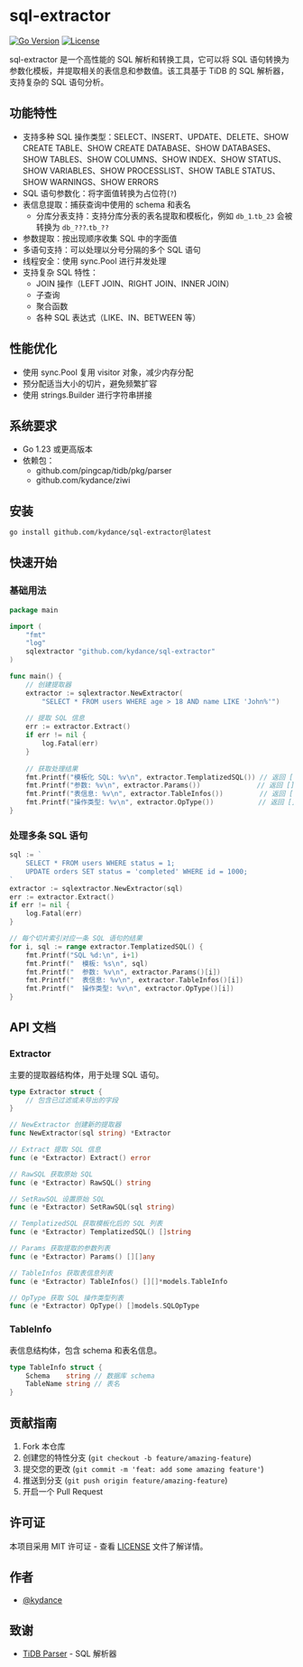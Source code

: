 # sql-extractor

[![Go Version](https://img.shields.io/badge/Go-1.23%2B-blue)](https://golang.org/doc/devel/release.html#go1.23)
[![License](https://img.shields.io/badge/License-MIT-green.svg)](https://opensource.org/licenses/MIT)

sql-extractor 是一个高性能的 SQL 解析和转换工具，它可以将 SQL 语句转换为参数化模板，并提取相关的表信息和参数值。该工具基于 TiDB 的 SQL 解析器，支持复杂的 SQL 语句分析。

## 功能特性

- 支持多种 SQL 操作类型：SELECT、INSERT、UPDATE、DELETE、SHOW CREATE TABLE、SHOW CREATE DATABASE、SHOW DATABASES、SHOW TABLES、SHOW COLUMNS、SHOW INDEX、SHOW STATUS、SHOW VARIABLES、SHOW PROCESSLIST、SHOW TABLE STATUS、SHOW WARNINGS、SHOW ERRORS
- SQL 语句参数化：将字面值转换为占位符(`?`)
- 表信息提取：捕获查询中使用的 schema 和表名
  - 分库分表支持：支持分库分表的表名提取和模板化，例如 `db_1`.`tb_23` 会被转换为 `db_???`.`tb_??`
- 参数提取：按出现顺序收集 SQL 中的字面值
- 多语句支持：可以处理以分号分隔的多个 SQL 语句
- 线程安全：使用 sync.Pool 进行并发处理
- 支持复杂 SQL 特性：
  - JOIN 操作（LEFT JOIN、RIGHT JOIN、INNER JOIN）
  - 子查询
  - 聚合函数
  - 各种 SQL 表达式（LIKE、IN、BETWEEN 等）

## 性能优化

- 使用 sync.Pool 复用 visitor 对象，减少内存分配
- 预分配适当大小的切片，避免频繁扩容
- 使用 strings.Builder 进行字符串拼接

## 系统要求

- Go 1.23 或更高版本
- 依赖包：
  - github.com/pingcap/tidb/pkg/parser
  - github.com/kydance/ziwi

## 安装

```bash
go install github.com/kydance/sql-extractor@latest
```

## 快速开始

### 基础用法

```go
package main

import (
    "fmt"
    "log"
    sqlextractor "github.com/kydance/sql-extractor"
)

func main() {
    // 创建提取器
    extractor := sqlextractor.NewExtractor(
        "SELECT * FROM users WHERE age > 18 AND name LIKE 'John%'")
    
    // 提取 SQL 信息
    err := extractor.Extract()
    if err != nil {
        log.Fatal(err)
    }
    
    // 获取处理结果
    fmt.Printf("模板化 SQL: %v\n", extractor.TemplatizedSQL()) // 返回 []string
    fmt.Printf("参数: %v\n", extractor.Params())              // 返回 [][]any
    fmt.Printf("表信息: %v\n", extractor.TableInfos())         // 返回 [][]*models.TableInfo
    fmt.Printf("操作类型: %v\n", extractor.OpType())           // 返回 []models.SQLOpType
}
```

### 处理多条 SQL 语句

```go
sql := `
    SELECT * FROM users WHERE status = 1;
    UPDATE orders SET status = 'completed' WHERE id = 1000;
`
extractor := sqlextractor.NewExtractor(sql)
err := extractor.Extract()
if err != nil {
    log.Fatal(err)
}

// 每个切片索引对应一条 SQL 语句的结果
for i, sql := range extractor.TemplatizedSQL() {
    fmt.Printf("SQL %d:\n", i+1)
    fmt.Printf("  模板: %s\n", sql)
    fmt.Printf("  参数: %v\n", extractor.Params()[i])
    fmt.Printf("  表信息: %v\n", extractor.TableInfos()[i])
    fmt.Printf("  操作类型: %v\n", extractor.OpType()[i])
}
```

## API 文档

### Extractor

主要的提取器结构体，用于处理 SQL 语句。

```go
type Extractor struct {
    // 包含已过滤或未导出的字段
}

// NewExtractor 创建新的提取器
func NewExtractor(sql string) *Extractor

// Extract 提取 SQL 信息
func (e *Extractor) Extract() error

// RawSQL 获取原始 SQL
func (e *Extractor) RawSQL() string

// SetRawSQL 设置原始 SQL
func (e *Extractor) SetRawSQL(sql string)

// TemplatizedSQL 获取模板化后的 SQL 列表
func (e *Extractor) TemplatizedSQL() []string

// Params 获取提取的参数列表
func (e *Extractor) Params() [][]any

// TableInfos 获取表信息列表
func (e *Extractor) TableInfos() [][]*models.TableInfo

// OpType 获取 SQL 操作类型列表
func (e *Extractor) OpType() []models.SQLOpType
```

### TableInfo

表信息结构体，包含 schema 和表名信息。

```go
type TableInfo struct {
    Schema    string // 数据库 schema
    TableName string // 表名
}
```

## 贡献指南

1. Fork 本仓库
2. 创建您的特性分支 (`git checkout -b feature/amazing-feature`)
3. 提交您的更改 (`git commit -m 'feat: add some amazing feature'`)
4. 推送到分支 (`git push origin feature/amazing-feature`)
5. 开启一个 Pull Request

## 许可证

本项目采用 MIT 许可证 - 查看 [LICENSE](LICENSE) 文件了解详情。

## 作者

- [@kydance](https://github.com/kydance)

## 致谢

- [TiDB Parser](https://github.com/pingcap/tidb) - SQL 解析器
